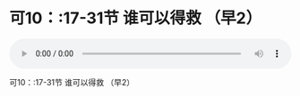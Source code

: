 # 可10：:17-31节 谁可以得救 （早2）

<audio style="width: 100%;" preload="false" controls controlslist="nodownload"><source src="//cdn.simai.ml/audio/mp3/old/27349.mp3" type="audio/mpeg">Your browser does not support the audio element.</audio>


<p>可10：:17-31节 谁可以得救 （早2）</p>